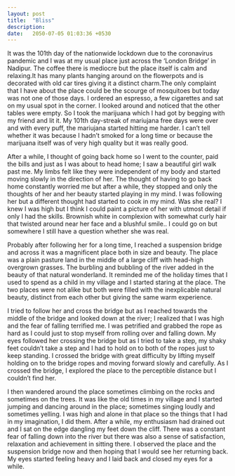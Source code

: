 ```yaml
---
layout: post
title:  "Bliss"
description: 
date:   2050-07-05 01:03:36 +0530
---
```

It was the 101th day of the nationwide lockdown due to the coronavirus pandemic and I was at my usual place just across the ‘London Bridge’ in Nadipur. The coffee there is mediocre but the place itself is calm and relaxing.It has many plants hanging around on the flowerpots and is decorated with old car tires giving it a distinct charm.The only complaint that I have about the place could be the scourge of mosquitoes but today was not one of those days. I ordered an espresso, a few cigarettes and sat on my usual spot in the corner. I looked around and noticed that the other tables were empty. So I took the marijuana which I had got by begging with my friend and lit it. My 101th day-streak of mariujana free days were over and with every puff, the mariujana started hitting me harder. I can’t tell whether it was because I hadn’t smoked for a long time or because the marijuana itself was of very high quality but it was really good.

After a while, I thought of going back home so I went to the counter, paid the bills and just as I was about to head home; I saw a beautiful girl walk past me. My limbs felt like they were independent of my body and started moving slowly in the direction of her. The thought of having to go back home constantly worried me but after a while, they  stopped and only the thoughts of her and her beauty started playing in my mind. I was following her but a different thought had started to cook in my mind. Was she real? I knew I was high but I think I could paint a picture of her with utmost detail if only I had the skills. Brownish white in complexion with somewhat curly hair that twisted around near her face and a blushful smile.. I could go on but somewhere I still have a question whether she was real. 

Probably after following her for a long time, I reached a suspension bridge and across it was a magnificent place both in size and beauty. The place was a plain pasture land in the middle of a large cliff with head-high overgrown grasses. The burbling and bubbling of the river added in the beauty of that natural wonderland. It reminded me of the holiday times that I used to spend as a child in my village and I started staring at the place. The two places were not alike but both were filled with the inexplicable natural beauty, distinct from each other but giving the same warm experience.

I tried to follow her and cross the bridge but as I reached towards the middle of the bridge and looked down at the river; I realized that I was high and the fear of falling terrified me. I was  petrified and grabbed the rope as hard as I could just to stop myself from rolling over and falling down. My eyes followed her crossing the bridge but as I tried to take a step, my shaky feet couldn’t take a step and I had to hold on to both of the ropes just to keep standing. I crossed the bridge with great difficulty by lifting myself holding on to the bridge ropes and moving forward slowly and carefully. As I crossed the bridge, I explored the place to the perceptible distance but I couldn’t find her.

I then wandered around the place sometimes climbing on the rocks and sometimes on the trees. It was like the old times in my village and I started jumping and dancing around in the place; sometimes singing loudly and sometimes yelling. I was high and  alone in that place so the things that I had in my imagination, I did them. After a while, my enthusiasm had drained out and I sat on the edge dangling my feet down the cliff. There was a constant fear of falling down into the river but there was also a sense of satisfaction, relaxation and achievement in sitting there. I observed the place and the suspension bridge now and then hoping that I would see her returning back. My eyes started feeling heavy and I laid back and closed my eyes for a while.